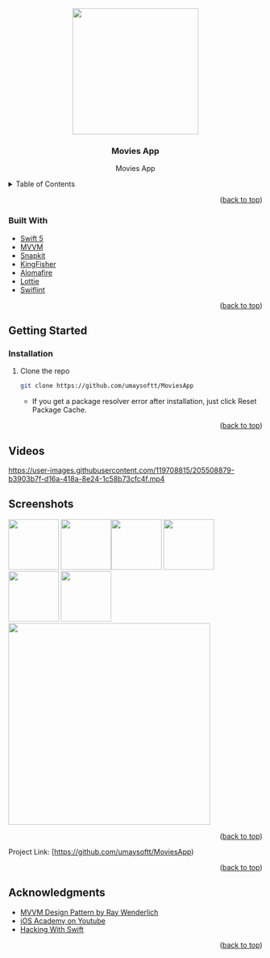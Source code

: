 
<!-- PROJECT LOGO -->
<div align="center">
  <img src="https://user-images.githubusercontent.com/72145206/201495081-d84415fe-dba5-465f-8835-a1a0f24af5e4.gif" align="center" width="250" height="250">

  </a>

  <h3 align="center"> Movies App</h3>

  <p align="center">
    Movies App
    <br />
</div>

<!-- TABLE OF CONTENTS -->
<details>
  <summary>Table of Contents</summary>
  <ol>
    <li>
      <a href="#about-the-project">About The Project</a>
      <ul>
        <li><a href="#built-with">Built With</a></li>
      </ul>
    </li>
    <li>
      <a href="#getting-started">Getting Started</a>
      <ul>
        <li><a href="#swiftpackagemanager">SPM</a></li>
        <li><a href="#installation">Installation</a></li>
      </ul>
    </li>
    <li><a href="#screenshots">Screenshots</a></li>
  </ol>
</details>

<!-- ABOUT THE PROJECT -->



<p align="right">(<a href="#top">back to top</a>)</p>

### Built With

* [Swift 5](https://swift.org/blog/swift-5-released/)
* [MVVM](https://en.wikipedia.org/wiki/Model–view–viewmodel)
* [Snapkit](https://github.com/SnapKit/SnapKit)
* [KingFisher](https://github.com/onevcat/Kingfisher)
* [Alomafire](https://github.com/Alamofire/Alamofire)
* [Lottie](https://lottiefiles.com/)
* [Swiflint](https://github.com/realm/SwiftLint)



<p align="right">(<a href="#top">back to top</a>)</p>

<!-- GETTING STARTED -->
## Getting Started

### Installation

1. Clone the repo
   ```sh
   git clone https://github.com/umaysoftt/MoviesApp
   ```  
   - If you get a package resolver error after installation, just click Reset Package Cache.
   
<p align="right">(<a href="#top">back to top</a>)</p>

<!-- Screenshots -->
## Videos



https://user-images.githubusercontent.com/119708815/205508879-b3903b7f-d16a-418a-8e24-1c58b73cfc4f.mp4



## Screenshots

<img src="https://user-images.githubusercontent.com/72145206/201495314-3c0fa477-cc54-4b55-a092-b3581dd58523.png" width="100"> <img src="https://user-images.githubusercontent.com/119708815/205507431-ecc1b4d7-dbe8-42a6-853d-8e26bdc36d8c.png" width="100"><img src="https://user-images.githubusercontent.com/119708815/205507435-4759b435-9119-4985-add0-84410fe7a547.png" width="100">
<img src="https://user-images.githubusercontent.com/119708815/205507442-c976214f-3639-4aac-bb51-ab06e7f8e0d9.png" width="100">
<img src="https://user-images.githubusercontent.com/119708815/205507447-5c24f8d9-0547-4521-a0d8-d21fe6360451.png" width="100">
<img src="https://user-images.githubusercontent.com/119708815/205507462-5e48c7ef-3f1a-4066-860e-c96525b82ef0.png" width="100">
<img src="https://user-images.githubusercontent.com/119708815/205507457-2321d526-089f-4a80-a91c-9f2603d2fab5.png" width="400">
<p align="right">(<a href="#top">back to top</a>)</p>

Project Link:
    [https://github.com/umaysoftt/MoviesApp)

<p align="right">(<a href="#top">back to top</a>)</p>

<!-- ACKNOWLEDGMENTS -->
## Acknowledgments
* [MVVM Design Pattern by Ray Wenderlich](https://www.raywenderlich.com/34-design-patterns-by-tutorials-mvvm)
* [iOS Academy on Youtube](https://www.youtube.com/c/iOSAcademy)
* [Hacking With Swift](https://www.hackingwithswift.com)
<p align="right">(<a href="#top">back to top</a>)</p>
